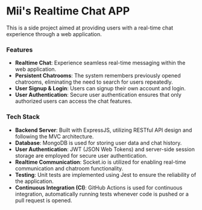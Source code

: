 # Mii's Realtime Chat APP

This is a side project aimed at providing users with a real-time chat experience through a web application. 

### Features

- **Realtime Chat**: Experience seamless real-time messaging within the web application.
- **Persistent Chatrooms**: The system remembers previously opened chatrooms, eliminating the need to search for users repeatedly.
- **User Signup & Login**: Users can signup their own account and login.
- **User Authentication**: Secure user authentication ensures that only authorized users can access the chat features.


### Tech Stack

- **Backend Server**: Built with ExpressJS, utilizing RESTful API design and following the MVC architecture.
- **Database**: MongoDB is used for storing user data and chat history.
- **User Authentication**: JWT (JSON Web Tokens) and server-side session storage are employed for secure user authentication.
- **Realtime Communication**: Socket.io is utilized for enabling real-time communication and chatroom functionality.
- **Testing**: Unit tests are implemented using Jest to ensure the reliability of the application.
- **Continuous Integration (CI)**: GitHub Actions is used for continuous integration, automatically running tests whenever code is pushed or a pull request is opened.